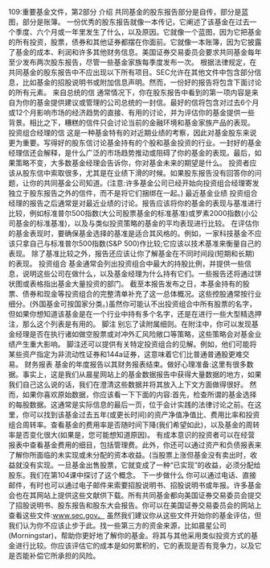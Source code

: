 109:重要基金文件，第2部分
介绍
共同基金的股东报告部分是自传，部分是蓝图，部分是账簿。
一份优秀的股东报告就像一本传记，它阐述了该基金在过去一个季度、六个月或一年里发生了什么，以及原因。它就像一个蓝图，因为它把基金的所有投资，股票，债券和其他证券都摆在你面前。它就像一本账簿，因为它披露了基金的成本、利润和许多其他财务信息。美国证券交易委员会要求共同基金每年至少发布两次股东报告，尽管一些基金家族每季度发布一次。
根据法律规定，在共同基金的股东报告中不应出现以下所有项目。SEC允许在其他文件中包含部分信息，比如基金的招股说明书或附加信息声明。然而，一份好的报告将包含下面讨论的所有元素。
来自总统的信
通常情况下，你在股东报告中看到的第一项内容是来自为你的基金提供建议或管理的公司总统的一封信。最好的信将包含对过去6个月或12个月影响市场的经济趋势的直接、有用的讨论，并为评估你的基金提供一些背景。相比之下，糟糕的信件只会讨论当前的金融环境和基金家族产品的表现。
投资组合经理的信
这是一种基金特有的对近期业绩的考察，因此对基金股东来说更为重要。写得好的股东信讨论基金持有的个股和基金投资的行业。一封好的基金经理信还会解释，是什么广泛的市场趋势推动或阻碍了你的基金的表现。最后，如果策略不变，大多数基金经理会告诉你，你对基金未来的期望是什么。
投资者应该从股东信中索取很多，尤其是在业绩下滑的时候。如果股东报告没有回答你的问题，让你的共同基金公司知道。(注意:许多基金公司已经开始向投资组合经理寄发独立于股东报告之外的信件，而不是将它们捆绑在一起。)
最近基金业绩
投资组合经理的报告之后通常是对最近业绩的讨论。报告应该将你的基金的表现与基准进行比较，例如标准普尔500指数(大公司股票基金的标准基准)或罗素2000指数(小公司基金的标准基准)，以及与类似投资策略的基金的平均表现进行比较。
在评估你的基金表现时，要确保基金选择的基准是适合其风格的。例如，一家科技基金不应该只拿自己与标准普尔500指数(S&P 500)作比较;它应该以技术基准来衡量自己的表现。
除了基准比较之外，报告还应该让你了解基金在不同时间段(短期和长期)的表现。
投资组合
基金通常会列出投资组合中最大的持股比例，并提供一些信息，说明这些公司在做什么，以及基金经理为什么持有它们。一些报告还将通过饼状图或表格指出基金大量投资的部门。
截至本报告发布之日，本基金持有的股票、债券和现金等投资组合的完整清单补充了这一总体概况。这些控股通常按行业细分。(外国基金可按国家分类。)虽然你可能认不出投资组合中所有股票的名字，但如果你想知道该基金是在一个行业中持有多个名字，还是在进行一些大型精选押注，那么这个列表是有用的。
脚注
别忘了读附属细则。在附注中，你可以发现基金经理是否在执行诸如做空股票或对冲外汇风险敞口等策略，这些策略会对基金业绩产生重大影响。
脚注还可以提供有关特定投资组合的见解。例如，他们可能将某些资产指定为非流动性证券和144a证券，这意味着它们比普通普通股更难交易。
财务报表
基金的年度报告以其财务报表结束。做好心理准备:这里有很多数据。事实上，这是我们从晨星网站上的基金数据报告中获得大量数据的地方，如果我们自己这么说的话，我们在澄清这些数据并将其放入上下文方面做得很好。
然而，如果你喜欢原始数据，你应该看一下下面的内容:首先，检查所谓的基金选择的每股数据。这通常是实际信息的最后一页，位于会计实践的法律讨论之前。在这里，你可以找到该基金过去五年(或更长时间)的资产净值净值比、费用比率和投资组合周转率。查看基金的费用率是否随时间下降(我们希望如此)，以及基金的周转率是否变化很大(如果是，您可能想知道原因)。
有成本意识的投资者可以在经营报表中查看基金费用的细目，包括管理费。此外，你还可以通过资产和负债报表来了解你所面临的未实现或未分配的资本收益。(当股票上涨但基金没有卖出时，收益就没有实现。一旦基金出售股票，它就变成了一种“已实现”的收益，必须分配给股东。我们在第104课中探讨了这个概念。
下一步做什么
你可以通过电话、直接邮件，有时也可以通过电子邮件来索要招股说明书、招股说明书或年报。许多基金会也在其网站上提供这些文献供下载。所有共同基金都向美国证券交易委员会提交了招股说明书、股东报告和股东大会报告。你可以在美国证券交易委员会的网站上查看这些文件:www.sec.gov。
虽然我们建议你从这些文件开始你的基金评估，但我们认为你不应该止步于此。找一些第三方的资金来源，比如晨星公司(Morningstar)，帮助你更好地了解你的基金。将其与其他采用类似投资方式的基金进行比较。你应该评估它的成本是如何累积的，它的表现是否有竞争力，以及它是否能补偿它所承担的风险。